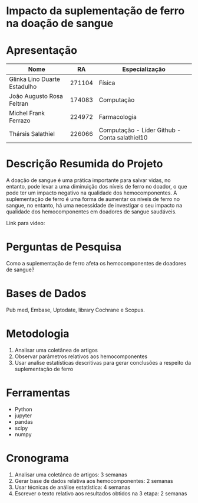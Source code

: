 
# Impacto da suplementação de ferro na doação de sangue 

# Apresentação

|Nome  | RA | Especialização|
|--|--|--|
| Glinka Lino Duarte Estadulho  | 271104  | Física|
| João Augusto Rosa Feltran  | 174083 | Computação |
| Michel Frank Ferrazo  | 224972  | Farmacologia |
| Thársis Salathiel | 226066 | Computação - Líder Github - Conta salathiel10|

# Descrição Resumida do Projeto

A doação de sangue é uma prática importante para salvar vidas, no entanto, pode levar a uma diminuição dos níveis de ferro no doador, o que pode ter um impacto negativo na qualidade dos hemocomponentes. A suplementação de ferro é uma forma de aumentar os níveis de ferro no sangue, no entanto, há uma necessidade de investigar o seu impacto na qualidade dos hemocomponentes em doadores de sangue saudáveis.

Link para video:

# Perguntas de Pesquisa

Como a suplementação de ferro afeta os hemocomponentes de doadores de sangue?

# Bases de Dados

Pub med, Embase, Uptodate, library Cochrane e Scopus.

# Metodologia

1. Analisar uma coletânea de artigos
2. Observar parâmetros relativos aos hemocomponentes
3. Usar analise estatísticas descritivas para gerar conclusões a respeito da suplementação de ferro

# Ferramentas

- Python
- jupyter
- pandas
- scipy
- numpy

# Cronograma

1. Analisar uma coletânea de artigos: 3 semanas
2. Gerar base de dados relativa aos hemocomponentes: 2 semanas
3. Usar técnicas de análise estatística: 4 semanas
4. Escrever o texto relativo aos resultados obtidos na 3 etapa: 2 semanas
